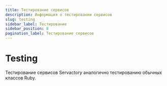 ```yaml
---
title: Тестирование сервисов
description: Информация о тестировании сервисов
slug: testing
sidebar_label: Тестирование
sidebar_position: 8
pagination_label: Тестирование сервисов
---
```


# Testing

Тестирование сервисов Servactory аналогично тестированию обычных классов Ruby.
